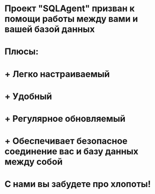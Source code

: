 # Проект "SQLAgent" призван к помощи работы между вами и вашей базой данных
# Плюсы: 
# + Легко настраиваемый
# + Удобный
# + Регулярное обновляемый
# + Обеспечивает безопасное соединение вас и базу данных между собой
#
# С нами вы забудете про хлопоты!
